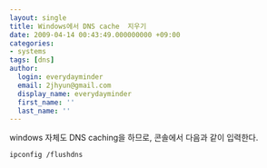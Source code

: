 ```yaml
---
layout: single
title: Windows에서 DNS cache  지우기
date: 2009-04-14 00:43:49.000000000 +09:00
categories:
- systems
tags: [dns]
author:
  login: everydayminder
  email: 2jhyun@gmail.com
  display_name: everydayminder
  first_name: ''
  last_name: ''
---
```

windows 자체도 DNS caching을 하므로, 
콘솔에서 다음과 같이 입력한다.
```
ipconfig /flushdns
```

